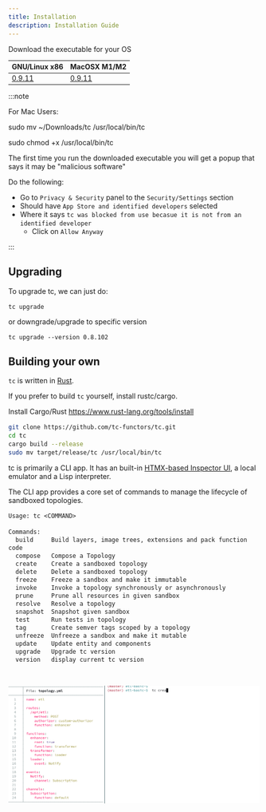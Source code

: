 ```yaml
---
title: Installation
description: Installation Guide
---
```


Download the executable for your OS

| GNU/Linux x86                                                                   | MacOSX M1/M2                                                       |
|---------------------------------------------------------------------------------|--------------------------------------------------------------------|
| [0.9.11](https://github.com/tc-functors/tc/releases/download/0.9.11/tc-x86_64-linux) | [0.9.11](https://github.com/tc-functors/tc/releases/download/0.9.11/tc-aarch64-macos)


:::note

For Mac Users:

sudo mv ~/Downloads/tc /usr/local/bin/tc

sudo chmod +x /usr/local/bin/tc

The first time you run the downloaded executable you will get a popup that says it may be "malicious software"

Do the following:
* Go to `Privacy & Security` panel to the `Security/Settings` section
* Should have `App Store and identified developers` selected
* Where it says `tc was blocked from use becasue it is not from an identified developer`
    * Click on `Allow Anyway`

:::


## Upgrading

To upgrade tc, we can just do:

```
tc upgrade
```

or downgrade/upgrade to specific version

```
tc upgrade --version 0.8.102
```


## Building your own

`tc` is written in [Rust](https://www.youtube.com/watch?v=ul9vyWuT8SU).

If you prefer to build `tc` yourself, install rustc/cargo.

Install Cargo/Rust https://www.rust-lang.org/tools/install

```sh
git clone https://github.com/tc-functors/tc.git
cd tc
cargo build --release
sudo mv target/release/tc /usr/local/bin/tc
```

tc is primarily a CLI app. It has an built-in [HTMX-based Inspector UI](/extras/inspector/), a local emulator and a Lisp interpreter.

The CLI app provides a core set of commands to manage the lifecycle of sandboxed topologies.

```
Usage: tc <COMMAND>

Commands:
  build     Build layers, image trees, extensions and pack function code
  compose   Compose a Topology
  create    Create a sandboxed topology
  delete    Delete a sandboxed topology
  freeze    Freeze a sandbox and make it immutable
  invoke    Invoke a topology synchronously or asynchronously
  prune     Prune all resources in given sandbox
  resolve   Resolve a topology
  snapshot  Snapshot given sandbox
  test      Run tests in topology
  tag       Create semver tags scoped by a topology
  unfreeze  Unfreeze a sandbox and make it mutable
  update    Update entity and components
  upgrade   Upgrade tc version
  version   display current tc version
```

<br/>

![Demo image](../../../assets/peek.gif)
